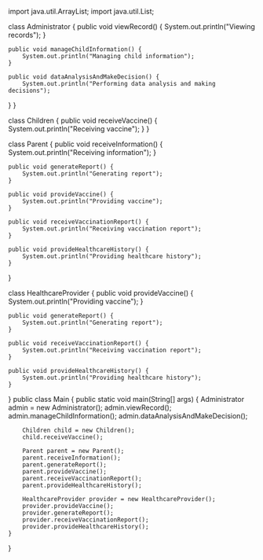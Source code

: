 import java.util.ArrayList;
import java.util.List;

class Administrator {
    public void viewRecord() {
        System.out.println("Viewing records");
    }

    public void manageChildInformation() {
        System.out.println("Managing child information");
    }

    public void dataAnalysisAndMakeDecision() {
        System.out.println("Performing data analysis and making decisions");
   }
}

class Children {
    public void receiveVaccine() {
        System.out.println("Receiving vaccine");
    }
}

class Parent {
    public void receiveInformation() {
        System.out.println("Receiving information");
    }

    public void generateReport() {
        System.out.println("Generating report");
    }

    public void provideVaccine() {
        System.out.println("Providing vaccine");
    }

    public void receiveVaccinationReport() {
        System.out.println("Receiving vaccination report");
    }

    public void provideHealthcareHistory() {
        System.out.println("Providing healthcare history");
    }
}

class HealthcareProvider {
    public void provideVaccine() {
        System.out.println("Providing vaccine");
    }

    public void generateReport() {
        System.out.println("Generating report");
    }

    public void receiveVaccinationReport() {
        System.out.println("Receiving vaccination report");
    }

    public void provideHealthcareHistory() {
        System.out.println("Providing healthcare history");
    }
}
public class Main {
    public static void main(String[] args) {
        Administrator admin = new Administrator();
        admin.viewRecord();
        admin.manageChildInformation();
        admin.dataAnalysisAndMakeDecision();

        Children child = new Children();
        child.receiveVaccine();

        Parent parent = new Parent();
        parent.receiveInformation();
        parent.generateReport();
        parent.provideVaccine();
        parent.receiveVaccinationReport();
        parent.provideHealthcareHistory();

        HealthcareProvider provider = new HealthcareProvider();
        provider.provideVaccine();
        provider.generateReport();
        provider.receiveVaccinationReport();
        provider.provideHealthcareHistory();
    }
}
